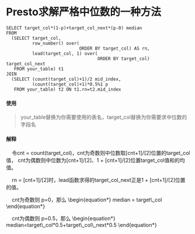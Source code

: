 # Presto求解严格中位数的一种方法


<!--more-->


```presto
SELECT target_col*(1-p)+target_col_next*(p-0) median
FROM
  (SELECT target_col,
          row_number() over(
                            ORDER BY target_col) AS rn,
          lead(target_col, 1) over(
                                   ORDER BY target_col) target_col_next
   FROM your_table) t1
JOIN
  (SELECT (count(target_col)+1)/2 mid_index,
          (count(target_col)+1)*0.5%1 p
   FROM your_table) t2 ON t1.rn=t2.mid_index
```

#### 使用

> your_table替换为你需要使用的表名，target_col替换为你需要求中位数的字段名

#### 解释
&nbsp;&nbsp;&nbsp;&nbsp;令cnt = count(target_col)，cnt为奇数则中位数取[cnt+1]/[2]位置的target_col值，
cnt为偶数则中位数为[cnt+1]/[2]、1 + [cnt+1]/[2]位置target_col值和的均值。

&nbsp;&nbsp;&nbsp;&nbsp;rn = [cnt+1]/[2]时，lead函数求得的target_col_next正是1 + [cnt+1]/[2]位置的值。


&nbsp;&nbsp;&nbsp;&nbsp;cnt为奇数则 p=0，那么
\begin{equation*} median = target\\_col \end{equation*}


&nbsp;&nbsp;&nbsp;&nbsp;cnt为偶数则 p=0.5，那么
\begin{equation*} median=target\\_col\*0.5+target\\_col\\_next\*0.5  \end{equation*}
 

